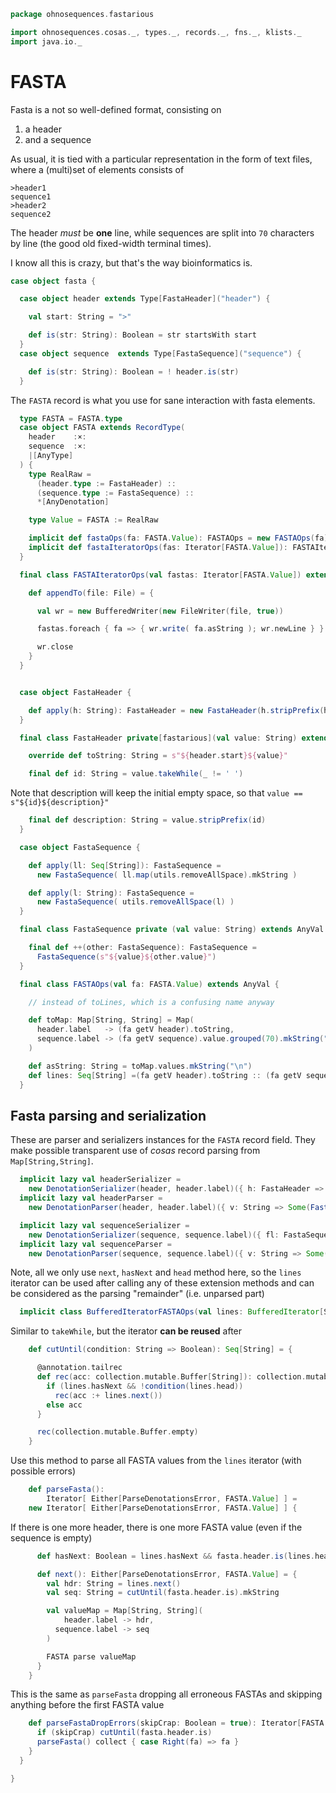 
```scala
package ohnosequences.fastarious

import ohnosequences.cosas._, types._, records._, fns._, klists._
import java.io._
```


# FASTA

Fasta is a not so well-defined format, consisting on

1. a header
2. and a sequence

As usual, it is tied with a particular representation in the form of text files, where a (multi)set of elements consists of

```
>header1
sequence1
>header2
sequence2
```

The header *must* be **one** line, while sequences are split into `70` characters by line (the good old fixed-width terminal times).

I know all this is crazy, but that's the way bioinformatics is.


```scala
case object fasta {

  case object header extends Type[FastaHeader]("header") {

    val start: String = ">"

    def is(str: String): Boolean = str startsWith start
  }
  case object sequence  extends Type[FastaSequence]("sequence") {

    def is(str: String): Boolean = ! header.is(str)
  }
```


The `FASTA` record is what you use for sane interaction with fasta elements.


```scala
  type FASTA = FASTA.type
  case object FASTA extends RecordType(
    header    :×:
    sequence  :×:
    |[AnyType]
  ) {
    type RealRaw =
      (header.type := FastaHeader) ::
      (sequence.type := FastaSequence) ::
      *[AnyDenotation]

    type Value = FASTA := RealRaw

    implicit def fastaOps(fa: FASTA.Value): FASTAOps = new FASTAOps(fa)
    implicit def fastaIteratorOps(fas: Iterator[FASTA.Value]): FASTAIteratorOps = new FASTAIteratorOps(fas)
  }

  final class FASTAIteratorOps(val fastas: Iterator[FASTA.Value]) extends AnyVal {

    def appendTo(file: File) = {

      val wr = new BufferedWriter(new FileWriter(file, true))

      fastas.foreach { fa => { wr.write( fa.asString ); wr.newLine } }

      wr.close
    }
  }


  case object FastaHeader {

    def apply(h: String): FastaHeader = new FastaHeader(h.stripPrefix(header.start))
  }

  final class FastaHeader private[fastarious](val value: String) extends AnyVal {

    override def toString: String = s"${header.start}${value}"

    final def id: String = value.takeWhile(_ != ' ')
```

Note that description will keep the initial empty space, so that `value == s"${id}${description}"`

```scala
    final def description: String = value.stripPrefix(id)
  }

  case object FastaSequence {

    def apply(ll: Seq[String]): FastaSequence =
      new FastaSequence( ll.map(utils.removeAllSpace).mkString )

    def apply(l: String): FastaSequence =
      new FastaSequence( utils.removeAllSpace(l) )
  }

  final class FastaSequence private (val value: String) extends AnyVal {

    final def ++(other: FastaSequence): FastaSequence =
      FastaSequence(s"${value}${other.value}")
  }

  final class FASTAOps(val fa: FASTA.Value) extends AnyVal {

    // instead of toLines, which is a confusing name anyway

    def toMap: Map[String, String] = Map(
      header.label   -> (fa getV header).toString,
      sequence.label -> (fa getV sequence).value.grouped(70).mkString("\n")
    )

    def asString: String = toMap.values.mkString("\n")
    def lines: Seq[String] =(fa getV header).toString :: (fa getV sequence).value.grouped(70).toList
  }
```


## Fasta parsing and serialization

These are parser and serializers instances for the `FASTA` record field. They make possible transparent use of *cosas* record parsing from `Map[String,String]`.


```scala
  implicit lazy val headerSerializer =
    new DenotationSerializer(header, header.label)({ h: FastaHeader => Some(h.toString) })
  implicit lazy val headerParser =
    new DenotationParser(header, header.label)({ v: String => Some(FastaHeader(v)) })

  implicit lazy val sequenceSerializer =
    new DenotationSerializer(sequence, sequence.label)({ fl: FastaSequence => Some(fl.value) })
  implicit lazy val sequenceParser =
    new DenotationParser(sequence, sequence.label)({ v: String => Some(FastaSequence(v)) })
```

Note, all we only use `next`, `hasNext` and `head` method here, so the `lines` iterator can be used after calling any of these extension methods and can be considered as the parsing "remainder" (i.e. unparsed part)

```scala
  implicit class BufferedIteratorFASTAOps(val lines: BufferedIterator[String]) extends AnyVal {
```

Similar to `takeWhile`, but the iterator **can be reused** after

```scala
    def cutUntil(condition: String => Boolean): Seq[String] = {

      @annotation.tailrec
      def rec(acc: collection.mutable.Buffer[String]): collection.mutable.Buffer[String] = {
        if (lines.hasNext && !condition(lines.head))
          rec(acc :+ lines.next())
        else acc
      }

      rec(collection.mutable.Buffer.empty)
    }
```

Use this method to parse all FASTA values from the `lines` iterator (with possible errors)

```scala
    def parseFasta():
        Iterator[ Either[ParseDenotationsError, FASTA.Value] ] =
    new Iterator[ Either[ParseDenotationsError, FASTA.Value] ] {
```

If there is one more header, there is one more FASTA value (even if the sequence is empty)

```scala
      def hasNext: Boolean = lines.hasNext && fasta.header.is(lines.head)

      def next(): Either[ParseDenotationsError, FASTA.Value] = {
        val hdr: String = lines.next()
        val seq: String = cutUntil(fasta.header.is).mkString

        val valueMap = Map[String, String](
            header.label -> hdr,
          sequence.label -> seq
        )

        FASTA parse valueMap
      }
    }
```

This is the same as `parseFasta` dropping all erroneous FASTAs and skipping anything before the first FASTA value

```scala
    def parseFastaDropErrors(skipCrap: Boolean = true): Iterator[FASTA.Value] = {
      if (skipCrap) cutUntil(fasta.header.is)
      parseFasta() collect { case Right(fa) => fa }
    }
  }

}

```




[main/scala/fasta.scala]: fasta.scala.md
[main/scala/fastq.scala]: fastq.scala.md
[main/scala/ncbiHeaders.scala]: ncbiHeaders.scala.md
[main/scala/utils.scala]: utils.scala.md
[test/scala/FastaTests.scala]: ../../test/scala/FastaTests.scala.md
[test/scala/FastqTests.scala]: ../../test/scala/FastqTests.scala.md
[test/scala/NcbiHeadersTests.scala]: ../../test/scala/NcbiHeadersTests.scala.md